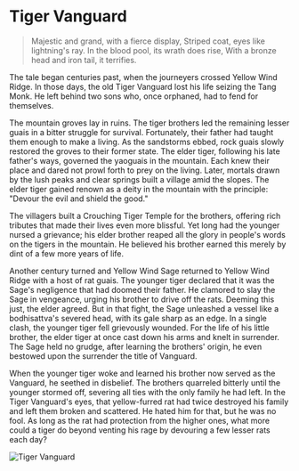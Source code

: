 # Tiger Vanguard

> Majestic and grand, with a fierce display,
> Striped coat, eyes like lightning's ray.
> In the blood pool, its wrath does rise,
> With a bronze head and iron tail, it terrifies.

The tale began centuries past, when the journeyers crossed Yellow Wind
Ridge. In those days, the old Tiger Vanguard lost his life seizing the Tang
Monk. He left behind two sons who, once orphaned, had to fend for
themselves.

The mountain groves lay in ruins. The tiger brothers led the remaining
lesser guais in a bitter struggle for survival. Fortunately, their father had
taught them enough to make a living. As the sandstorms ebbed, rock guais
slowly restored the groves to their former state. The elder tiger, following
his late father's ways, governed the yaoguais in the mountain. Each knew
their place and dared not prowl forth to prey on the living. Later, mortals
drawn by the lush peaks and clear springs built a village amid the slopes.
The elder tiger gained renown as a deity in the mountain with the
principle: "Devour the evil and shield the good."

The villagers built a Crouching Tiger Temple for the brothers, offering rich
tributes that made their lives even more blissful. Yet long had the younger
nursed a grievance; his elder brother reaped all the glory in people's words
on the tigers in the mountain. He believed his brother earned this merely
by dint of a few more years of life.

Another century turned and Yellow Wind Sage returned to Yellow Wind
Ridge with a host of rat guais. The younger tiger declared that it was the
Sage's negligence that had doomed their father. He clamored to slay the
Sage in vengeance, urging his brother to drive off the rats. Deeming this
just, the elder agreed. But in that fight, the Sage unleashed a vessel like a
bodhisattva's severed head, with its gale sharp as an edge. In a single clash,
the younger tiger fell grievously wounded. For the life of his little brother,
the elder tiger at once cast down his arms and knelt in surrender. The Sage
held no grudge, after learning the brothers' origin, he even bestowed
upon the surrender the title of Vanguard.

When the younger tiger woke and learned his brother now served as the
Vanguard, he seethed in disbelief. The brothers quarreled bitterly until
the younger stormed off, severing all ties with the only family he had left.
In the Tiger Vanguard's eyes, that yellow-furred rat had twice destroyed
his family and left them broken and scattered. He hated him for that, but
he was no fool. As long as the rat had protection from the higher ones,
what more could a tiger do beyond venting his rage by devouring a few
lesser rats each day?

![Tiger Vanguard](/image-20240828215545738.png)